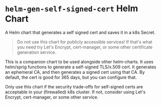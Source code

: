 # `helm-gen-self-signed-cert` Helm Chart

A Helm chart that generates a self signed cert and saves it in a k8s Secret.

> Do not use this chart for publicly accessible services! If that's what you need
> try Let's Encrypt, cert-manager, or some other certificate generation service.

This is a companion chart to be used alongside other helm-charts. It uses helm/sprig functions to
generate a self-signed TLS/x.509 cert. It generates an ephemeral CA, and then generates a signed
cert using that CA. By default, the cert is good for 365 days, but you can configure that.

Only use this chart if the security trade-offs for self-signed certs are acceptable
in your (firewalled) k8s cluster. If not, consider using Let's Encrypt, cert-manager,
or some other service.
